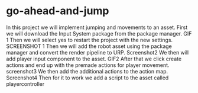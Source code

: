 # go-ahead-and-jump
In this project we will implement jumping and movements to an asset.
First we will download the Input System package from the package manager.
GIF 1
Then we will select yes to restart the project with the new settings.
SCREENSHOT 1
Then we will add the robot asset using the package manager and convert the render pipeline to URP.
Screenshot2
We then will add player input component to the asset.
GIF2
After that we click create actions and end up with the premade actions for player movement.
screenshot3
We then add the additional actions to the action map.
Screenshot4
Then for it to work we add a script to the asset called playercontroller
